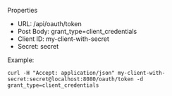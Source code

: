 
Properties
* URL: /api/oauth/token
* Post Body: grant_type=client_credentials
* Client ID: my-client-with-secret
* Secret: secret

Example:

```
curl -H "Accept: application/json" my-client-with-secret:secret@localhost:8080/oauth/token -d grant_type=client_credentials
```
